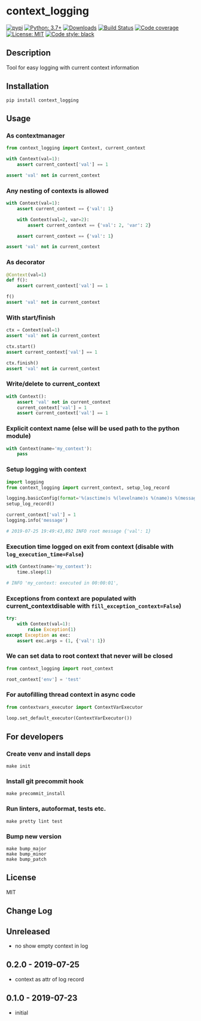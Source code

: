 # context_logging

[![pypi](https://badge.fury.io/py/context_logging.svg)](https://pypi.org/project/context_logging)
[![Python: 3.7+](https://img.shields.io/badge/Python-3.7+-blue.svg)](https://pypi.org/project/context_logging)
[![Downloads](https://img.shields.io/pypi/dm/context_logging.svg)](https://pypistats.org/packages/context_logging)
[![Build Status](https://travis-ci.org/Afonasev/context_logging.svg?branch=master)](https://travis-ci.org/Afonasev/context_logging)
[![Code coverage](https://codecov.io/gh/Afonasev/context_logging/branch/master/graph/badge.svg)](https://codecov.io/gh/Afonasev/context_logging)
[![License: MIT](https://img.shields.io/badge/License-MIT-green.svg)](https://en.wikipedia.org/wiki/MIT_License)
[![Code style: black](https://img.shields.io/badge/code%20style-black-000000.svg)](https://github.com/ambv/black)

## Description

Tool for easy logging with current context information

## Installation

    pip install context_logging

## Usage

### As contextmanager

```python
from context_logging import Context, current_context

with Context(val=1):
    assert current_context['val'] == 1

assert 'val' not in current_context
```

### Any nesting of contexts is allowed

```python
with Context(val=1):
    assert current_context == {'val': 1}

    with Context(val=2, var=2):
        assert current_context == {'val': 2, 'var': 2}

    assert current_context == {'val': 1}

assert 'val' not in current_context
```

### As decorator

```python
@Context(val=1)
def f():
    assert current_context['val'] == 1

f()
assert 'val' not in current_context
```

### With start/finish

```python
ctx = Context(val=1)
assert 'val' not in current_context

ctx.start()
assert current_context['val'] == 1

ctx.finish()
assert 'val' not in current_context
```

### Write/delete to current_context
```python
with Context():
    assert 'val' not in current_context
    current_context['val'] = 1
    assert current_context['val'] == 1
```

### Explicit context name (else will be used path to the python module)

```python
with Context(name='my_context'):
    pass
```

### Setup logging with context

```python
import logging
from context_logging import current_context, setup_log_record

logging.basicConfig(format='%(asctime)s %(levelname)s %(name)s %(message)s %(context)s', level=logging.INFO)
setup_log_record()

current_context['val'] = 1
logging.info('message')

# 2019-07-25 19:49:43,892 INFO root message {'val': 1}
```

### Execution time logged on exit from context (disable with `log_execution_time=False`)

```python
with Context(name='my_context'):
    time.sleep(1)

# INFO 'my_context: executed in 00:00:01',
```

### Exceptions from context are populated with current_contextdisable with `fill_exception_context=False`)

```python
try:
    with Context(val=1):
        raise Exception(1)
except Exception as exc:
    assert exc.args = (1, {'val': 1})
```

### We can set data to root context that never will be closed

```python
from context_logging import root_context

root_context['env'] = 'test'
```

### For autofilling thread context in async code

```python
from contextvars_executor import ContextVarExecutor

loop.set_default_executor(ContextVarExecutor())
```

## For developers

### Create venv and install deps

    make init

### Install git precommit hook

    make precommit_install

### Run linters, autoformat, tests etc.

    make pretty lint test

### Bump new version

    make bump_major
    make bump_minor
    make bump_patch

## License

MIT

## Change Log

Unreleased
-----

* no show empty context in log

0.2.0 - 2019-07-25
-----

* context as attr of log record

0.1.0 - 2019-07-23
-----

* initial
